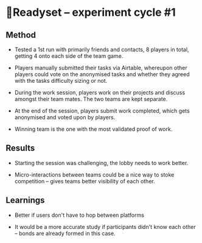 # 👟Readyset – experiment cycle #1

  
## Method

* Tested a 1st run with primarily friends and contacts, 8 players in total, getting 4  onto each side of the team game. 
  
* Players manually submitted their tasks via Airtable, whereupon other players could vote on the anonymised tasks and whether they agreed with the tasks difficulty sizing or not.  

* During the work session, players work on their projects and discuss amongst their team mates. The two teams are kept separate. 

* At the end of the session, players submit work completed, which gets anonymised and voted upon by players.

* Winning team is the one with the most validated proof of work.
  
  

## Results

* Starting the session was challenging, the lobby needs to work better.  

* Micro-interactions between teams could be a nice way to stoke competition – gives teams better visibility of each other.  
  

## Learnings

* Better if users don't have to hop between platforms

* It would be a more accurate study if participants didn't know each other – bonds are already formed in this case.
  